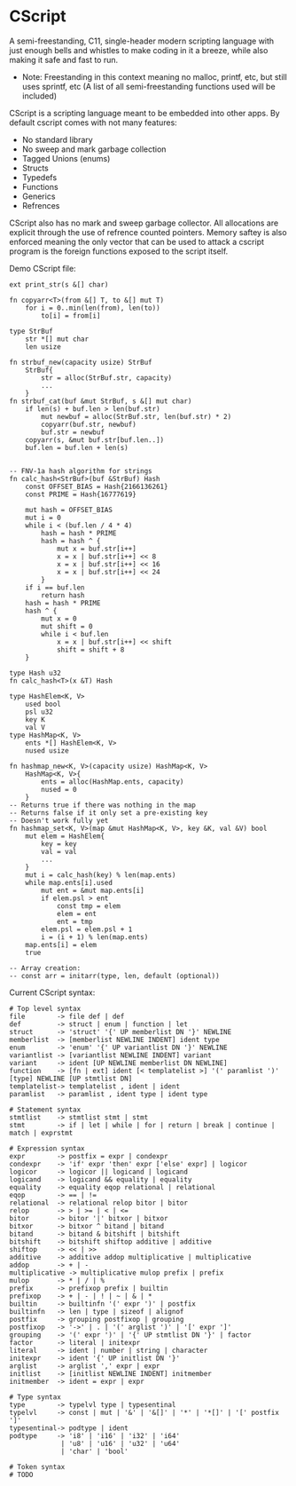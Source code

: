 # CScript

A semi-freestanding, C11, single-header modern scripting language with just enough bells and whistles to make coding in it a breeze, while also making it safe and fast to run.
* Note: Freestanding in this context meaning no malloc, printf, etc, but still uses sprintf, etc (A list of all semi-freestanding functions used will be included)

CScript is a scripting language meant to be embedded into other apps. By default cscript comes with not many features:
- No standard library
- No sweep and mark garbage collection
- Tagged Unions (enums)
- Structs
- Typedefs
- Functions
- Generics
- Refrences

CScript also has no mark and sweep garbage collector. All allocations are explicit through the use of refrence counted pointers. Memory saftey is also enforced meaning the only vector that can be used to attack a cscript program is the foreign functions exposed to the script itself.

Demo CScript file:
```
ext print_str(s &[] char)

fn copyarr<T>(from &[] T, to &[] mut T)
	for i = 0..min(len(from), len(to))
		to[i] = from[i]

type StrBuf
	str *[] mut char
	len usize

fn strbuf_new(capacity usize) StrBuf
	StrBuf{
		str = alloc(StrBuf.str, capacity)
		...
	}
fn strbuf_cat(buf &mut StrBuf, s &[] mut char)
	if len(s) + buf.len > len(buf.str)
		mut newbuf = alloc(StrBuf.str, len(buf.str) * 2)
		copyarr(buf.str, newbuf)
		buf.str = newbuf
	copyarr(s, &mut buf.str[buf.len..])
	buf.len = buf.len + len(s)


-- FNV-1a hash algorithm for strings
fn calc_hash<StrBuf>(buf &StrBuf) Hash
	const OFFSET_BIAS = Hash{2166136261}
	const PRIME = Hash{16777619}

	mut hash = OFFSET_BIAS
	mut i = 0
	while i < (buf.len / 4 * 4)
		hash = hash * PRIME
		hash = hash ^ {
			mut x = buf.str[i++]
			x = x | buf.str[i++] << 8
			x = x | buf.str[i++] << 16
			x = x | buf.str[i++] << 24
		}
	if i == buf.len
		return hash
	hash = hash * PRIME
	hash ^ {
		mut x = 0
		mut shift = 0
		while i < buf.len
			x = x | buf.str[i++] << shift
			shift = shift + 8
	}

type Hash u32
fn calc_hash<T>(x &T) Hash

type HashElem<K, V>
	used bool
	psl u32
	key K
	val V
type HashMap<K, V>
	ents *[] HashElem<K, V>
	nused usize

fn hashmap_new<K, V>(capacity usize) HashMap<K, V>
	HashMap<K, V>{
		ents = alloc(HashMap.ents, capacity)
		nused = 0
	}
-- Returns true if there was nothing in the map
-- Returns false if it only set a pre-existing key
-- Doesn't work fully yet
fn hashmap_set<K, V>(map &mut HashMap<K, V>, key &K, val &V) bool
	mut elem = HashElem{
		key = key
		val = val
		...
	}
	mut i = calc_hash(key) % len(map.ents)
	while map.ents[i].used
		mut ent = &mut map.ents[i]
		if elem.psl > ent
			const tmp = elem
			elem = ent
			ent = tmp
		elem.psl = elem.psl + 1
		i = (i + 1) % len(map.ents)
	map.ents[i] = elem
	true
			
-- Array creation:
-- const arr = initarr(type, len, default (optional))
```

Current CScript syntax:
```
# Top level syntax
file		-> file def | def
def			-> struct | enum | function | let
struct		-> 'struct' '{' UP memberlist DN '}' NEWLINE
memberlist	-> [memberlist NEWLINE INDENT] ident type
enum		-> 'enum' '{' UP variantlist DN '}' NEWLINE
variantlist	-> [variantlist NEWLINE INDENT] variant
variant		-> ident [UP NEWLINE memberlist DN NEWLINE]
function	-> [fn | ext] ident [< templatelist >] '(' paramlist ')' [type] NEWLINE [UP stmtlist DN]
templatelist-> templatelist , ident | ident
paramlist	-> paramlist , ident type | ident type

# Statement syntax
stmtlist	-> stmtlist stmt | stmt
stmt		-> if | let | while | for | return | break | continue | match | exprstmt

# Expression syntax
expr		-> postfix = expr | condexpr
condexpr	-> 'if' expr 'then' expr ['else' expr] | logicor
logicor		-> logicor || logicand | logicand
logicand	-> logicand && equality | equality
equality	-> equality eqop relational | relational
eqop		-> == | !=
relational	-> relational relop bitor | bitor
relop		-> > | >= | < | <=
bitor		-> bitor '|' bitxor | bitxor
bitxor		-> bitxor ^ bitand | bitand
bitand		-> bitand & bitshift | bitshift
bitshift	-> bitshift shiftop additive | additive
shiftop		-> << | >>
additive	-> additive addop multiplicative | multiplicative
addop		-> + | -
multiplicative -> multiplicative mulop prefix | prefix
mulop		-> * | / | %
prefix		-> prefixop prefix | builtin
prefixop	-> + | - | ! | ~ | & | *
builtin		-> builtinfn '(' expr ')' | postfix
builtinfn	-> len | type | sizeof | alignof
postfix		-> grouping postfixop | grouping
postfixop	-> '->' | . | '(' arglist ')' | '[' expr ']'
grouping	-> '(' expr ')' | '{' UP stmtlist DN '}' | factor
factor		-> literal | initexpr
literal		-> ident | number | string | character
initexpr	-> ident '{' UP initlist DN '}'
arglist		-> arglist ',' expr | expr
initlist	-> [initlist NEWLINE INDENT] initmember
initmember	-> ident = expr | expr

# Type syntax
type		-> typelvl type | typesentinal
typelvl		-> const | mut | '&' | '&[]' | '*' | '*[]' | '[' postfix ']'
typesentinal-> podtype | ident
podtype		-> 'i8' | 'i16' | 'i32' | 'i64'
			 | 'u8' | 'u16' | 'u32' | 'u64'
			 | 'char' | 'bool'

# Token syntax
# TODO
```



